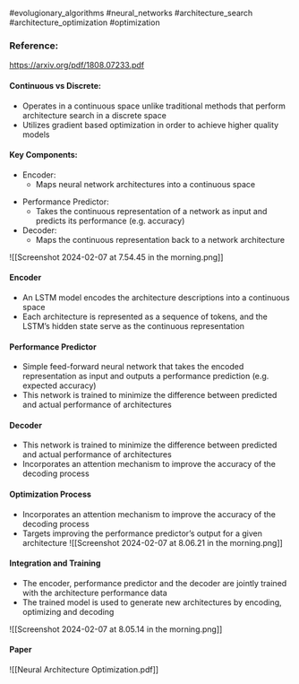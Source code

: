 #evolugionary_algorithms #neural_networks #architecture_search #architecture_optimization #optimization 

### Reference:
https://arxiv.org/pdf/1808.07233.pdf

#### Continuous vs Discrete:

* Operates in a continuous space unlike traditional methods that perform architecture search in a discrete space
* Utilizes gradient based optimization in order to achieve higher quality models

#### Key Components:
- Encoder:
	- Maps neural network architectures into a continuous space

* Performance Predictor:
	* Takes the continuous representation of a network as input and predicts its performance (e.g. accuracy)
* Decoder:
	* Maps the continuous representation back to a network architecture

![[Screenshot 2024-02-07 at 7.54.45 in the morning.png]]

#### Encoder
- An LSTM model encodes the architecture descriptions into a continuous space
- Each architecture is represented as a sequence of tokens, and the LSTM’s hidden state serve as the continuous representation

#### Performance Predictor
* Simple feed-forward neural network that takes the encoded representation as input and outputs a performance prediction (e.g. expected accuracy)
* This network is trained to minimize the difference between predicted and actual performance of architectures
#### Decoder
* This network is trained to minimize the difference between predicted and actual performance of architectures
* Incorporates an attention mechanism to improve the accuracy of the decoding process

#### Optimization Process
* Incorporates an attention mechanism to improve the accuracy of the decoding process
* Targets improving the performance predictor’s output for a given architecture
![[Screenshot 2024-02-07 at 8.06.21 in the morning.png]]


#### Integration and Training
* The encoder, performance predictor and the decoder are jointly trained with the architecture performance data
* The trained model is used to generate new architectures by encoding, optimizing and decoding

![[Screenshot 2024-02-07 at 8.05.14 in the morning.png]]

#### Paper

![[Neural Architecture Optimization.pdf]]